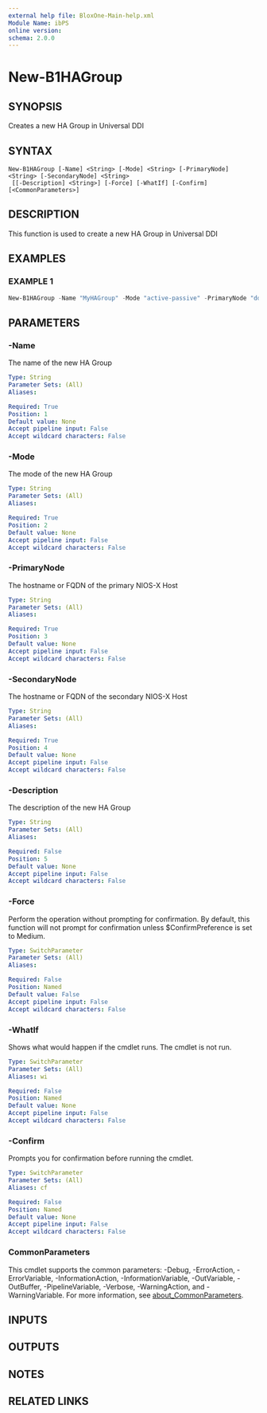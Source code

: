 ```yaml
---
external help file: BloxOne-Main-help.xml
Module Name: ibPS
online version:
schema: 2.0.0
---
```


# New-B1HAGroup

## SYNOPSIS
Creates a new HA Group in Universal DDI

## SYNTAX

```
New-B1HAGroup [-Name] <String> [-Mode] <String> [-PrimaryNode] <String> [-SecondaryNode] <String>
 [[-Description] <String>] [-Force] [-WhatIf] [-Confirm] [<CommonParameters>]
```

## DESCRIPTION
This function is used to create a new HA Group in Universal DDI

## EXAMPLES

### EXAMPLE 1
```powershell
New-B1HAGroup -Name "MyHAGroup" -Mode "active-passive" -PrimaryNode "ddihost1.mydomain.corp" -SecondaryNode "ddihost2.mydomain.corp" -Description "DHCP HA Group"
```

## PARAMETERS

### -Name
The name of the new HA Group

```yaml
Type: String
Parameter Sets: (All)
Aliases:

Required: True
Position: 1
Default value: None
Accept pipeline input: False
Accept wildcard characters: False
```

### -Mode
The mode of the new HA Group

```yaml
Type: String
Parameter Sets: (All)
Aliases:

Required: True
Position: 2
Default value: None
Accept pipeline input: False
Accept wildcard characters: False
```

### -PrimaryNode
The hostname or FQDN of the primary NIOS-X Host

```yaml
Type: String
Parameter Sets: (All)
Aliases:

Required: True
Position: 3
Default value: None
Accept pipeline input: False
Accept wildcard characters: False
```

### -SecondaryNode
The hostname or FQDN of the secondary NIOS-X Host

```yaml
Type: String
Parameter Sets: (All)
Aliases:

Required: True
Position: 4
Default value: None
Accept pipeline input: False
Accept wildcard characters: False
```

### -Description
The description of the new HA Group

```yaml
Type: String
Parameter Sets: (All)
Aliases:

Required: False
Position: 5
Default value: None
Accept pipeline input: False
Accept wildcard characters: False
```

### -Force
Perform the operation without prompting for confirmation.
By default, this function will not prompt for confirmation unless $ConfirmPreference is set to Medium.

```yaml
Type: SwitchParameter
Parameter Sets: (All)
Aliases:

Required: False
Position: Named
Default value: False
Accept pipeline input: False
Accept wildcard characters: False
```

### -WhatIf
Shows what would happen if the cmdlet runs.
The cmdlet is not run.

```yaml
Type: SwitchParameter
Parameter Sets: (All)
Aliases: wi

Required: False
Position: Named
Default value: None
Accept pipeline input: False
Accept wildcard characters: False
```

### -Confirm
Prompts you for confirmation before running the cmdlet.

```yaml
Type: SwitchParameter
Parameter Sets: (All)
Aliases: cf

Required: False
Position: Named
Default value: None
Accept pipeline input: False
Accept wildcard characters: False
```

### CommonParameters
This cmdlet supports the common parameters: -Debug, -ErrorAction, -ErrorVariable, -InformationAction, -InformationVariable, -OutVariable, -OutBuffer, -PipelineVariable, -Verbose, -WarningAction, and -WarningVariable. For more information, see [about_CommonParameters](http://go.microsoft.com/fwlink/?LinkID=113216).

## INPUTS

## OUTPUTS

## NOTES

## RELATED LINKS
